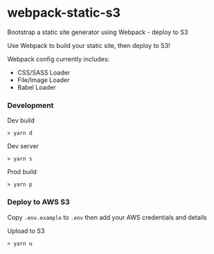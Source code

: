 # webpack-static-s3
Bootstrap a static site generator using Webpack - deploy to S3

Use Webpack to build your static site, then deploy to S3!

Webpack config currently includes:

 - CSS/SASS Loader
 - File/Image Loader
 - Babel Loader
 
### Development

Dev build
```
> yarn d
```

Dev server
```
> yarn s
```

Prod build
```
> yarn p
```

### Deploy to AWS S3

Copy `.env.example` to `.env` then add your AWS credentials and details

Upload to S3

```
> yarn u
```


